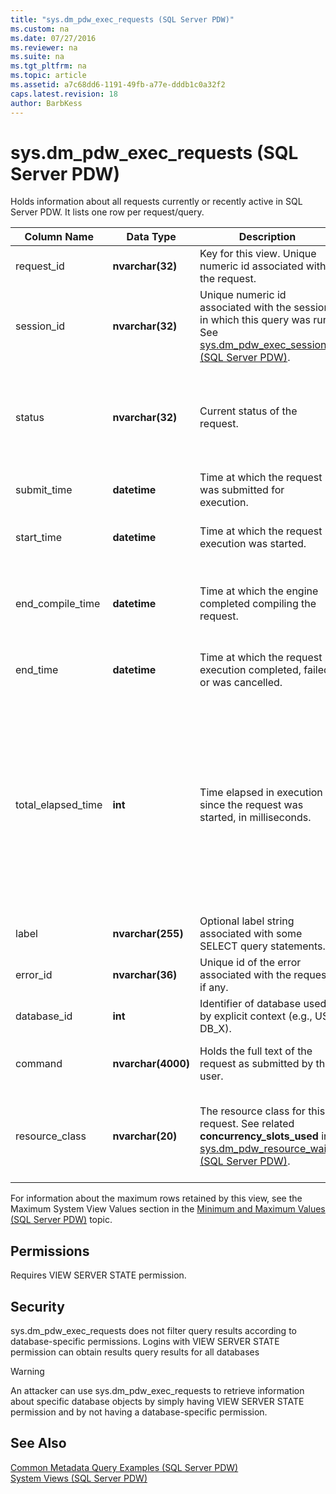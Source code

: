 ```yaml
---
title: "sys.dm_pdw_exec_requests (SQL Server PDW)"
ms.custom: na
ms.date: 07/27/2016
ms.reviewer: na
ms.suite: na
ms.tgt_pltfrm: na
ms.topic: article
ms.assetid: a7c68dd6-1191-49fb-a77e-dddb1c0a32f2
caps.latest.revision: 18
author: BarbKess
---
```

# sys.dm_pdw_exec_requests (SQL Server PDW)
Holds information about all requests currently or recently active in SQL Server PDW. It lists one row per request/query.  
  
|Column Name|Data Type|Description|Range|  
|---------------|-------------|---------------|---------|  
|request_id|**nvarchar(32)**|Key for this view. Unique numeric id associated with the request.|Unique across all requests in the system.|  
|session_id|**nvarchar(32)**|Unique numeric id associated with the session in which this query was run. See [sys.dm_pdw_exec_sessions &#40;SQL Server PDW&#41;](../sqlpdw/sys-dm-pdw-exec-sessions-sql-server-pdw.md).||  
|status|**nvarchar(32)**|Current status of the request.|'Pending', 'Authorizing', 'AcquireSystemResources', 'Initializing', 'Plan', 'Parsing', 'AquireResources', 'Running', 'Cancelling', 'Complete', 'Failed', 'Cancelled'.|  
|submit_time|**datetime**|Time at which the request was submitted for execution.|Valid **datetime** smaller or equal to the current time and start_time.|  
|start_time|**datetime**|Time at which the request execution was started.|0 for queued requests; otherwise, valid **datetime** smaller or equal to current time.|  
|end_compile_time|**datetime**|Time at which the engine completed compiling the request.|0 for requests that have not been compiled yet; otherwise a valid **datetime** greater than start_time and less than or equal to the current time.|  
|end_time|**datetime**|Time at which the request execution completed, failed, or was cancelled.|Null for queued or active requests; otherwise, a valid **datetime** smaller or equal to current time.|  
|total_elapsed_time|**int**|Time elapsed in execution since the request was started, in milliseconds.|Between 0 and the difference between start_time and end_time.<br /><br />If total_elapsed_time exceeds the maximum value for an integer, total_elapsed_time will continue to be the maximum value. This condition will generate the warning “The maximum value has been exceeded.”<br /><br />The maximum value in milliseconds is equivalent to 24.8 days.|  
|label|**nvarchar(255)**|Optional label string associated with some SELECT query statements.|Any string containing 'a-z','A-Z','0-9','_'.|  
|error_id|**nvarchar(36)**|Unique id of the error associated with the request, if any.|See [sys.dm_pdw_errors &#40;SQL Server PDW&#41;](../sqlpdw/sys-dm-pdw-errors-sql-server-pdw.md); set to NULL if no error occurred.|  
|database_id|**int**|Identifier of database used by explicit context (e.g., USE DB_X).|See id in [sys.databases &#40;SQL Server PDW&#41;](../sqlpdw/sys-databases-sql-server-pdw.md).|  
|command|**nvarchar(4000)**|Holds the full text of the request as submitted by the user.|Any valid query or request text. Queries that are longer than 4000 bytes are truncated.|  
|resource_class|**nvarchar(20)**|The resource class for this request. See related **concurrency_slots_used** in [sys.dm_pdw_resource_waits &#40;SQL Server PDW&#41;](../sqlpdw/sys-dm-pdw-resource-waits-sql-server-pdw.md).|SmallRC<br /><br />MediumRC<br /><br />LargeRC<br /><br />XLargeRC|  
  
For information about the maximum rows retained by this view, see the Maximum System View Values section in the [Minimum and Maximum Values &#40;SQL Server PDW&#41;](../sqlpdw/minimum-and-maximum-values-sql-server-pdw.md) topic.  
  
## Permissions  
Requires VIEW SERVER STATE permission.  
  
## Security  
sys.dm_pdw_exec_requests does not filter query results according to database-specific permissions. Logins with VIEW SERVER STATE permission can obtain results query results for all databases  
  
> [!WARNING]  
> An attacker can use sys.dm_pdw_exec_requests to retrieve information about specific database objects by simply having VIEW SERVER STATE permission and by not having a database-specific permission.  
  
## See Also  
[Common Metadata Query Examples &#40;SQL Server PDW&#41;](../sqlpdw/common-metadata-query-examples-sql-server-pdw.md)  
[System Views &#40;SQL Server PDW&#41;](../sqlpdw/system-views-sql-server-pdw.md)  
  
